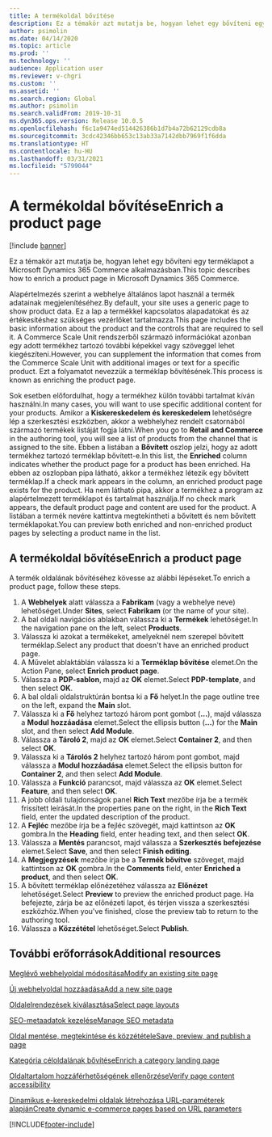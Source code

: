 ```yaml
---
title: A termékoldal bővítése
description: Ez a témakör azt mutatja be, hogyan lehet egy bővíteni egy terméklapot a Microsoft Dynamics 365 Commerce alkalmazásban.
author: psimolin
ms.date: 04/14/2020
ms.topic: article
ms.prod: ''
ms.technology: ''
audience: Application user
ms.reviewer: v-chgri
ms.custom: ''
ms.assetid: ''
ms.search.region: Global
ms.author: psimolin
ms.search.validFrom: 2019-10-31
ms.dyn365.ops.version: Release 10.0.5
ms.openlocfilehash: f6c1a9474ed514426386b1d7b4a72b62129cdb8a
ms.sourcegitcommit: 3cdc42346bb653c13ab33a7142dbb7969f1f6dda
ms.translationtype: HT
ms.contentlocale: hu-HU
ms.lasthandoff: 03/31/2021
ms.locfileid: "5799044"
---
```

# <a name="enrich-a-product-page"></a><span data-ttu-id="45395-103">A termékoldal bővítése</span><span class="sxs-lookup"><span data-stu-id="45395-103">Enrich a product page</span></span>

[!include [banner](includes/banner.md)]

<span data-ttu-id="45395-104">Ez a témakör azt mutatja be, hogyan lehet egy bővíteni egy terméklapot a Microsoft Dynamics 365 Commerce alkalmazásban.</span><span class="sxs-lookup"><span data-stu-id="45395-104">This topic describes how to enrich a product page in Microsoft Dynamics 365 Commerce.</span></span>

<span data-ttu-id="45395-105">Alapértelmezés szerint a webhelye általános lapot használ a termék adatainak megjelenítéséhez.</span><span class="sxs-lookup"><span data-stu-id="45395-105">By default, your site uses a generic page to show product data.</span></span> <span data-ttu-id="45395-106">Ez a lap a termékkel kapcsolatos alapadatokat és az értékesítéshez szükséges vezérlőket tartalmazza.</span><span class="sxs-lookup"><span data-stu-id="45395-106">This page includes the basic information about the product and the controls that are required to sell it.</span></span> <span data-ttu-id="45395-107">A Commerce Scale Unit rendszerből származó információkat azonban egy adott termékhez tartozó további képekkel vagy szöveggel lehet kiegészíteni.</span><span class="sxs-lookup"><span data-stu-id="45395-107">However, you can supplement the information that comes from the Commerce Scale Unit with additional images or text for a specific product.</span></span> <span data-ttu-id="45395-108">Ezt a folyamatot nevezzük a terméklap bővítésének.</span><span class="sxs-lookup"><span data-stu-id="45395-108">This process is known as enriching the product page.</span></span>

<span data-ttu-id="45395-109">Sok esetben előfordulhat, hogy a termékhez külön további tartalmat kíván használni.</span><span class="sxs-lookup"><span data-stu-id="45395-109">In many cases, you will want to use specific additional content for your products.</span></span> <span data-ttu-id="45395-110">Amikor a **Kiskereskedelem és kereskedelem** lehetőségre lép a szerkesztési eszközben, akkor a webhelyhez rendelt csatornából származó termékek listáját fogja látni.</span><span class="sxs-lookup"><span data-stu-id="45395-110">When you go to **Retail and Commerce** in the authoring tool, you will see a list of products from the channel that is assigned to the site.</span></span> <span data-ttu-id="45395-111">Ebben a listában a **Bővített** oszlop jelzi, hogy az adott termékhez tartozó terméklap bővített-e.</span><span class="sxs-lookup"><span data-stu-id="45395-111">In this list, the **Enriched** column indicates whether the product page for a product has been enriched.</span></span> <span data-ttu-id="45395-112">Ha ebben az oszlopban pipa látható, akkor a termékhez létezik egy bővített terméklap.</span><span class="sxs-lookup"><span data-stu-id="45395-112">If a check mark appears in the column, an enriched product page exists for the product.</span></span> <span data-ttu-id="45395-113">Ha nem látható pipa, akkor a termékhez a program az alapértelmezett terméklapot és tartalmat használja.</span><span class="sxs-lookup"><span data-stu-id="45395-113">If no check mark appears, the default product page and content are used for the product.</span></span> <span data-ttu-id="45395-114">A listában a termék nevére kattintva megtekintheti a bővített és nem bővített terméklapokat.</span><span class="sxs-lookup"><span data-stu-id="45395-114">You can preview both enriched and non-enriched product pages by selecting a product name in the list.</span></span>

## <a name="enrich-a-product-page"></a><span data-ttu-id="45395-115">A termékoldal bővítése</span><span class="sxs-lookup"><span data-stu-id="45395-115">Enrich a product page</span></span>

<span data-ttu-id="45395-116">A termék oldalának bővítéséhez kövesse az alábbi lépéseket.</span><span class="sxs-lookup"><span data-stu-id="45395-116">To enrich a product page, follow these steps.</span></span>

1. <span data-ttu-id="45395-117">A **Webhelyek** alatt válassza a **Fabrikam** (vagy a webhelye neve) lehetőséget.</span><span class="sxs-lookup"><span data-stu-id="45395-117">Under **Sites**, select **Fabrikam** (or the name of your site).</span></span>
1. <span data-ttu-id="45395-118">A bal oldali navigációs ablakban válassza ki a **Termékek** lehetőséget.</span><span class="sxs-lookup"><span data-stu-id="45395-118">In the navigation pane on the left, select **Products**.</span></span>
1. <span data-ttu-id="45395-119">Válassza ki azokat a termékeket, amelyeknél nem szerepel bővített terméklap.</span><span class="sxs-lookup"><span data-stu-id="45395-119">Select any product that doesn't have an enriched product page.</span></span>
1. <span data-ttu-id="45395-120">A Művelet ablaktáblán válassza ki a **Terméklap bővítése** elemet.</span><span class="sxs-lookup"><span data-stu-id="45395-120">On the Action Pane, select **Enrich product page**.</span></span>
1. <span data-ttu-id="45395-121">Válassza a **PDP-sablon**, majd az **OK** elemet.</span><span class="sxs-lookup"><span data-stu-id="45395-121">Select **PDP-template**, and then select **OK**.</span></span>
1. <span data-ttu-id="45395-122">A bal oldali oldalstruktúrán bontsa ki a **Fő** helyet.</span><span class="sxs-lookup"><span data-stu-id="45395-122">In the page outline tree on the left, expand the **Main** slot.</span></span>
1. <span data-ttu-id="45395-123">Válassza ki a **Fő** helyhez tartozó három pont gombot (**...**), majd válassza a **Modul hozzáadása** elemet.</span><span class="sxs-lookup"><span data-stu-id="45395-123">Select the ellipsis button (**...**) for the **Main** slot, and then select **Add Module**.</span></span>
1. <span data-ttu-id="45395-124">Válassza a **Tároló 2**, majd az **OK** elemet.</span><span class="sxs-lookup"><span data-stu-id="45395-124">Select **Container 2**, and then select **OK**.</span></span>
1. <span data-ttu-id="45395-125">Válassza ki a **Tárolós 2** helyhez tartozó három pont gombot, majd válassza a **Modul hozzáadása** elemet.</span><span class="sxs-lookup"><span data-stu-id="45395-125">Select the ellipsis button for **Container 2**, and then select **Add Module**.</span></span>
1. <span data-ttu-id="45395-126">Válassza a **Funkció** parancsot, majd válassza az **OK** elemet.</span><span class="sxs-lookup"><span data-stu-id="45395-126">Select **Feature**, and then select **OK**.</span></span>
1. <span data-ttu-id="45395-127">A jobb oldali tulajdonságok panel **Rich Text** mezőbe írja be a termék frissített leírását.</span><span class="sxs-lookup"><span data-stu-id="45395-127">In the properties pane on the right, in the **Rich Text** field, enter the updated description of the product.</span></span>
1. <span data-ttu-id="45395-128">A **Fejléc** mezőbe írja be a fejléc szövegét, majd kattintson az **OK** gombra.</span><span class="sxs-lookup"><span data-stu-id="45395-128">In the **Heading** field, enter heading text, and then select **OK**.</span></span>
1. <span data-ttu-id="45395-129">Válassza a **Mentés** parancsot, majd válassza a **Szerkesztés befejezése** elemet.</span><span class="sxs-lookup"><span data-stu-id="45395-129">Select **Save**, and then select **Finish editing**.</span></span>
1. <span data-ttu-id="45395-130">A **Megjegyzések** mezőbe írja be a **Termék bővítve** szöveget, majd kattintson az **OK** gombra.</span><span class="sxs-lookup"><span data-stu-id="45395-130">In the **Comments** field, enter **Enriched a product**, and then select **OK**.</span></span>
1. <span data-ttu-id="45395-131">A bővített terméklap előnézetéhez válassza az **Előnézet** lehetőséget.</span><span class="sxs-lookup"><span data-stu-id="45395-131">Select **Preview** to preview the enriched product page.</span></span> <span data-ttu-id="45395-132">Ha befejezte, zárja be az előnézeti lapot, és térjen vissza a szerkesztési eszközhöz.</span><span class="sxs-lookup"><span data-stu-id="45395-132">When you've finished, close the preview tab to return to the authoring tool.</span></span>
1. <span data-ttu-id="45395-133">Válassza a **Közzététel** lehetőséget.</span><span class="sxs-lookup"><span data-stu-id="45395-133">Select **Publish**.</span></span>

## <a name="additional-resources"></a><span data-ttu-id="45395-134">További erőforrások</span><span class="sxs-lookup"><span data-stu-id="45395-134">Additional resources</span></span>

[<span data-ttu-id="45395-135">Meglévő webhelyoldal módosítása</span><span class="sxs-lookup"><span data-stu-id="45395-135">Modify an existing site page</span></span>](modify-existing-page.md)

[<span data-ttu-id="45395-136">Új webhelyoldal hozzáadása</span><span class="sxs-lookup"><span data-stu-id="45395-136">Add a new site page</span></span>](add-new-page.md)

[<span data-ttu-id="45395-137">Oldalelrendezések kiválasztása</span><span class="sxs-lookup"><span data-stu-id="45395-137">Select page layouts</span></span>](select-page-layouts.md)

[<span data-ttu-id="45395-138">SEO-metaadatok kezelése</span><span class="sxs-lookup"><span data-stu-id="45395-138">Manage SEO metadata</span></span>](manage-seo-metadata.md)

[<span data-ttu-id="45395-139">Oldal mentése, megtekintése és közzététele</span><span class="sxs-lookup"><span data-stu-id="45395-139">Save, preview, and publish a page</span></span>](save-preview-publish-page.md)

[<span data-ttu-id="45395-140">Kategória céloldalának bővítése</span><span class="sxs-lookup"><span data-stu-id="45395-140">Enrich a category landing page</span></span>](enrich-category-page.md)

[<span data-ttu-id="45395-141">Oldaltartalom hozzáférhetőségének ellenőrzése</span><span class="sxs-lookup"><span data-stu-id="45395-141">Verify page content accessibility</span></span>](verify-accessibility.md)

[<span data-ttu-id="45395-142">Dinamikus e-kereskedelmi oldalak létrehozása URL-paraméterek alapján</span><span class="sxs-lookup"><span data-stu-id="45395-142">Create dynamic e-commerce pages based on URL parameters</span></span>](create-dynamic-pages.md)


[!INCLUDE[footer-include](../includes/footer-banner.md)]
